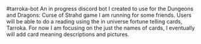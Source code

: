 #tarroka-bot
An in progress discord bot I created to use for the Dungeons and Dragons: Curse of Strahd game I am running for some friends. Users will be able to do a reading using the in universe fortune telling cards, Tarroka. For now I am focusing on the just the names of cards, I eventually will add card meaning descriptions and pictures. 
